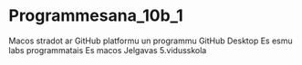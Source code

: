 # Programmesana_10b_1
Macos stradot ar GitHub platformu un programmu GitHub Desktop
Es esmu labs programmatais
Es macos Jelgavas 5.vidusskola